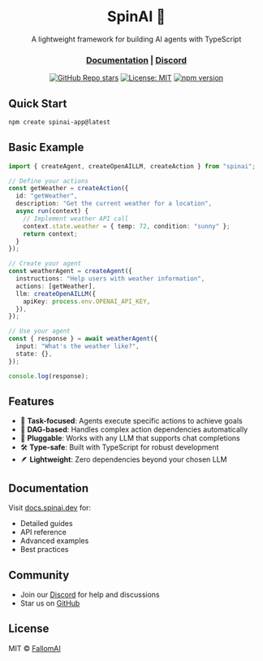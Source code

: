<div align="center">
<h1>SpinAI 🤖</h1>

A lightweight framework for building AI agents with TypeScript

<h3>

[Documentation](https://docs.spinai.dev) | [Discord](https://discord.gg/BFy7hMpT)

</h3>

[![GitHub Repo stars](https://img.shields.io/github/stars/Fallomai/spinai)](https://github.com/Fallomai/spinai)
[![License: MIT](https://img.shields.io/badge/License-MIT-green.svg)](https://opensource.org/licenses/MIT)
[![npm version](https://badge.fury.io/js/spinai.svg)](https://www.npmjs.com/package/spinai)

</div>

## Quick Start

```bash
npm create spinai-app@latest
```

## Basic Example

```typescript
import { createAgent, createOpenAILLM, createAction } from "spinai";

// Define your actions
const getWeather = createAction({
  id: "getWeather",
  description: "Get the current weather for a location",
  async run(context) {
    // Implement weather API call
    context.state.weather = { temp: 72, condition: "sunny" };
    return context;
  }
});

// Create your agent
const weatherAgent = createAgent({
  instructions: "Help users with weather information",
  actions: [getWeather],
  llm: createOpenAILLM({
    apiKey: process.env.OPENAI_API_KEY,
  }),
});

// Use your agent
const { response } = await weatherAgent({
  input: "What's the weather like?",
  state: {},
});

console.log(response);
```

## Features

- 🎯 **Task-focused**: Agents execute specific actions to achieve goals
- 🔄 **DAG-based**: Handles complex action dependencies automatically
- 🔌 **Pluggable**: Works with any LLM that supports chat completions
- 🛠️ **Type-safe**: Built with TypeScript for robust development
- 🪶 **Lightweight**: Zero dependencies beyond your chosen LLM

## Documentation

Visit [docs.spinai.dev](https://docs.spinai.dev) for:
- Detailed guides
- API reference
- Advanced examples
- Best practices

## Community

- Join our [Discord](https://discord.gg/BFy7hMpT) for help and discussions
- Star us on [GitHub](https://github.com/Fallomai/spinai)

## License

MIT © [FallomAI](https://github.com/Fallomai)

